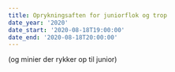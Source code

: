 ```yaml
---
title: Oprykningsaften for juniorflok og trop
date_year: '2020'
date_start: '2020-08-18T19:00:00'
date_end: '2020-08-18T20:00:00'
---
```

(og minier der rykker op til junior)
